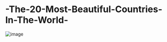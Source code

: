 # -The-20-Most-Beautiful-Countries-In-The-World-
![image](https://github.com/RenzoEmamnuel/-The-20-Most-Beautiful-Countries-In-The-World-/assets/143341990/2629257f-4905-44ef-8b8e-fc45812cc65e)
